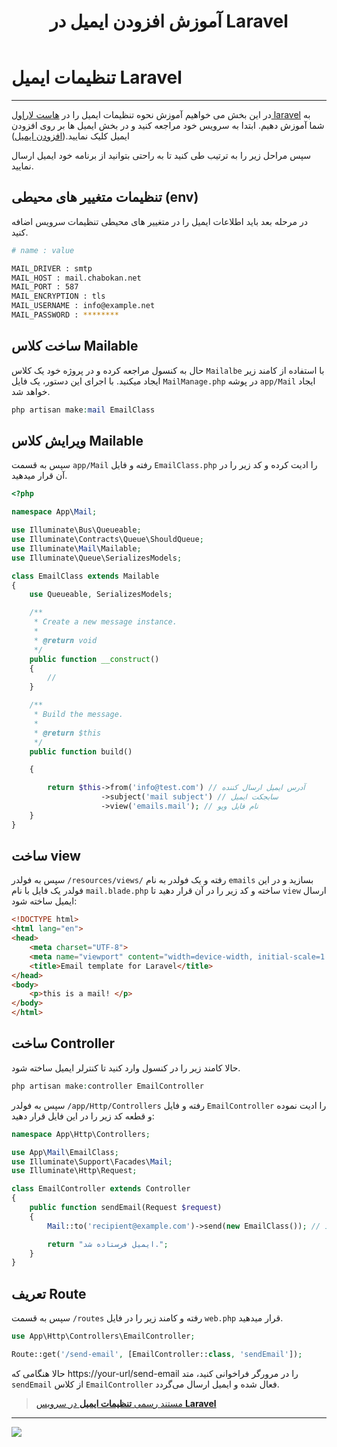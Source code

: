 ﻿---
title: "آموزش افزودن ایمیل در Laravel"
sidebar_label: "تنظیمات ایمیل"
description: "در این بخش می خواهیم آموزش نحوه تنظیمات ایمیل را در هاست لاراول laravel به شما آموزش دهیم."
---

# تنظیمات ایمیل Laravel
---

در این بخش می خواهیم آموزش نحوه تنظیمات ایمیل را در [هاست لاراول laravel](https://chabokan.net/cloud-hosting/php/laravel/) به شما آموزش دهیم. ابتدا به سرویس خود مراجعه کنید و در بخش ایمیل ها بر روی افزودن ایمیل کلیک نمایید.([افزودن ایمیل](https://docs.chabokan.net/features/email/add-email/))

سپس مراحل زیر را به ترتیب طی کنید تا به راحتی بتوانید از برنامه خود ایمیل ارسال نمایید.

## تنظیمات متغییر های محیطی (env)

در مرحله بعد باید اطلاعات ایمیل را در متغییر های محیطی تنظیمات سرویس اضافه کنید.

```bash
# name : value

MAIL_DRIVER : smtp
MAIL_HOST : mail.chabokan.net
MAIL_PORT : 587
MAIL_ENCRYPTION : tls
MAIL_USERNAME : info@example.net
MAIL_PASSWORD : ********

```

## ساخت کلاس Mailable

حال به کنسول مراجعه کرده و در پروژه خود یک کلاس `Mailalbe` با استفاده از کامند زیر ایجاد میکنید. با اجرای این دستور، یک فایل `MailManage.php` در پوشه `app/Mail` ایجاد خواهد شد.

```php
php artisan make:mail EmailClass
```

## ویرایش کلاس Mailable

سپس به قسمت `app/Mail` رفته و فایل `EmailClass.php` را ادیت کرده و کد زیر را در آن قرار میدهید.

```php
<?php

namespace App\Mail;

use Illuminate\Bus\Queueable;
use Illuminate\Contracts\Queue\ShouldQueue;
use Illuminate\Mail\Mailable;
use Illuminate\Queue\SerializesModels;

class EmailClass extends Mailable
{
    use Queueable, SerializesModels;

    /**
     * Create a new message instance.
     *
     * @return void
     */
    public function __construct()
    {
        //
    }

    /**
     * Build the message.
     *
     * @return $this
     */
    public function build()

    {

        return $this->from('info@test.com') // آدرس ایمیل ارسال کننده
                    ->subject('mail subject') // سابجکت ایمیل
                    ->view('emails.mail'); // نام فایل ویو
    }
}
```

## ساخت view

سپس به فولدر `/resources/views/` رفته و یک فولدر به نام `emails` بسازید و در این فولدر یک فایل با نام `mail.blade.php` ساخته و کد زیر را در آن قرار دهید تا `view` ارسال ایمیل ساخته شود:

```html
<!DOCTYPE html>
<html lang="en">
<head>
    <meta charset="UTF-8">
    <meta name="viewport" content="width=device-width, initial-scale=1.0">
    <title>Email template for Laravel</title>
</head>
<body>
    <p>this is a mail! </p>
</body>
</html>
```

## ساخت Controller

حالا کامند زیر را در کنسول وارد کنید تا کنترلر ایمیل ساخته شود.

```php
php artisan make:controller EmailController
```

سپس به فولدر `/app/Http/Controllers` رفته و فایل `EmailController` را ادیت نموده و قطعه کد زیر را در این فایل قرار دهید:

```php
namespace App\Http\Controllers;

use App\Mail\EmailClass;
use Illuminate\Support\Facades\Mail;
use Illuminate\Http\Request;

class EmailController extends Controller
{
    public function sendEmail(Request $request)
    {
        Mail::to('recipient@example.com')->send(new EmailClass()); // در این قسمت میبایست آدرس ایمیل دریافت کننده را وارد کنید.

        return "ایمیل فرستاده شد.";
    }
}
```

## تعریف Route

سپس به قسمت `/routes` رفته و کامند زیر را در فایل `web.php` قرار میدهید.

```php
use App\Http\Controllers\EmailController;

Route::get('/send-email', [EmailController::class, 'sendEmail']);
```

حالا هنگامی که https://your-url/send-email را در مرورگر فراخوانی کنید، متد `sendEmail` از کلاس `EmailController` فعال شده و ایمیل ارسال می‌گردد.

> [مستند رسمی **تنظیمات ایمیل** در سرویس **Laravel**](https://laravel.com/docs/mail#generating-mailables)

---
<a href="https://hub.chabokan.net/fa/services/create/laravel" ><img src="https://s1.chabokan.net/docs/images/laravel-banner.png" /></a>